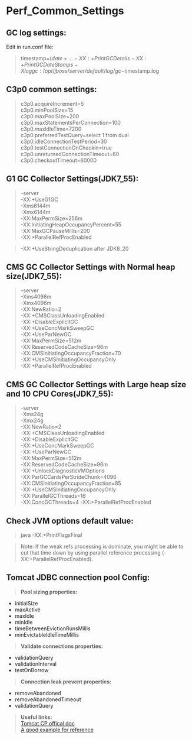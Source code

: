 # Perf_Common_Settings

## GC log settings:  
Edit in run.conf file:

> timestamp=$( date +%Y-%m-%d_%H%M%S )  
> …  
> -XX:+PrintGCDetails -XX:+PrintGCDateStamps -Xloggc:/opt/jboss/server/default/log/gc-$timestamp.log

## C3p0 common settings:  
> c3p0.acquireIncrement=5  
> c3p0.minPoolSize=15  
> c3p0.maxPoolSize=200  
> c3p0.maxStatementsPerConnection=100  
> c3p0.maxIdleTime=7200  
> c3p0.preferredTestQuery=select 1 from dual  
> c3p0.idleConnectionTestPeriod=30  
> c3p0.testConnectionOnCheckin=true  
> c3p0.unreturnedConnectionTimeout=60  
> c3p0.checkoutTimeout=60000  

## G1 GC Collector Settings(JDK7_55):  
> -server  
> -XX:+UseG1GC  
> -Xms6144m  
> -Xmx6144m  
> -XX:MaxPermSize=256m  
> -XX:InitiatingHeapOccupancyPercent=55  
> -XX:MaxGCPauseMillis=200  
> -XX:+ParallelRefProcEnabled  

> -XX:+UseStringDeduplication after JDK8_20

## CMS GC Collector Settings with Normal heap size(JDK7_55):  
> -server  
> -Xms4096m  
> -Xmx4096m  
> -XX:NewRatio=2  
> -XX:+CMSClassUnloadingEnabled  
> -XX:+DisableExplicitGC  
> -XX:+UseConcMarkSweepGC  
> -XX:+UseParNewGC  
> -XX:MaxPermSize=512m  
> -XX:ReservedCodeCacheSize=96m  
> -XX:CMSInitiatingOccupancyFraction=70  
> -XX:+UseCMSInitiatingOccupancyOnly  
> -XX:+ParallelRefProcEnabled  

## CMS GC Collector Settings with Large heap size and 10 CPU Cores(JDK7_55):   
> -server  
> -Xms24g  
> -Xmx24g  
> -XX:NewRatio=2  
> -XX:+CMSClassUnloadingEnabled  
> -XX:+DisableExplicitGC  
> -XX:+UseConcMarkSweepGC  
> -XX:+UseParNewGC  
> -XX:MaxPermSize=512m  
> -XX:ReservedCodeCacheSize=96m  
> -XX:+UnlockDiagnosticVMOptions  
> -XX:ParGCCardsPerStrideChunk=4096  
> -XX:CMSInitiatingOccupancyFraction=85  
> -XX:+UseCMSInitiatingOccupancyOnly  
> -XX:ParallelGCThreads=16  
> -XX:ConcGCThreads=4 
> -XX:+ParallelRefProcEnabled  

## Check JVM options default value:  
> java -XX:+PrintFlagsFinal  


 > Note: If the weak refs processing is dominate, you might be able to cut that time down by using parallel reference processing (-XX:+ParallelRefProcEnabled).   

## Tomcat JDBC connection pool Config:  
> **Pool sizing properties:** 
  - initialSize  
  - maxActive  
  - maxIdle  
  - minIdle  
  - timeBetweenEvictionRunsMillis  
  - minEvictableIdleTimeMillis  

> **Validate connections properties:**  
  - validationQuery  
  - validationInterval  
  - testOnBorrow  

> **Connection leak prevent properties:**  
  - removeAbandoned  
  - removeAbandonedTimeout  
  - validationQuery  

> **Useful links:**  
[Tomcat CP offical doc](https://tomcat.apache.org/tomcat-7.0-doc/jdbc-pool.html#Common_Attributes)  
[A good example for reference](http://www.codingpedia.org/ama/tomcat-jdbc-connection-pool-configuration-for-production-and-development/)
